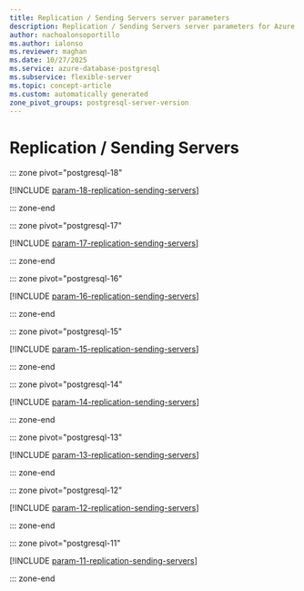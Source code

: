 ```yaml
---
title: Replication / Sending Servers server parameters
description: Replication / Sending Servers server parameters for Azure Database for PostgreSQL flexible server.
author: nachoalonsoportillo
ms.author: ialonso
ms.reviewer: maghan
ms.date: 10/27/2025
ms.service: azure-database-postgresql
ms.subservice: flexible-server
ms.topic: concept-article
ms.custom: automatically generated
zone_pivot_groups: postgresql-server-version
---
```

# Replication / Sending Servers


::: zone pivot="postgresql-18"

[!INCLUDE [param-18-replication-sending-servers](./includes/param-18-replication-sending-servers.md)]

::: zone-end


::: zone pivot="postgresql-17"

[!INCLUDE [param-17-replication-sending-servers](./includes/param-17-replication-sending-servers.md)]

::: zone-end


::: zone pivot="postgresql-16"

[!INCLUDE [param-16-replication-sending-servers](./includes/param-16-replication-sending-servers.md)]

::: zone-end


::: zone pivot="postgresql-15"

[!INCLUDE [param-15-replication-sending-servers](./includes/param-15-replication-sending-servers.md)]

::: zone-end


::: zone pivot="postgresql-14"

[!INCLUDE [param-14-replication-sending-servers](./includes/param-14-replication-sending-servers.md)]

::: zone-end


::: zone pivot="postgresql-13"

[!INCLUDE [param-13-replication-sending-servers](./includes/param-13-replication-sending-servers.md)]

::: zone-end


::: zone pivot="postgresql-12"

[!INCLUDE [param-12-replication-sending-servers](./includes/param-12-replication-sending-servers.md)]

::: zone-end


::: zone pivot="postgresql-11"

[!INCLUDE [param-11-replication-sending-servers](./includes/param-11-replication-sending-servers.md)]

::: zone-end


